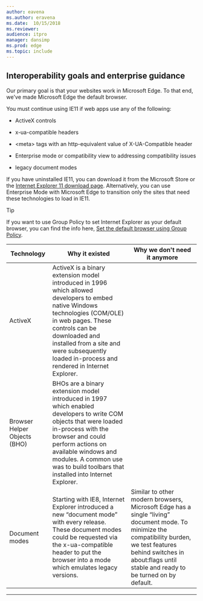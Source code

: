 ```yaml
---
author: eavena
ms.author: eravena
ms.date:  10/15/2018
ms.reviewer: 
audience: itpromanager: dansimp
ms.prod: edge
ms.topic: include
---
```


## Interoperability goals and enterprise guidance

Our primary goal is that your websites work in Microsoft Edge. To that end, we've made Microsoft Edge the default browser.

You must continue using IE11 if web apps use any of the following:

* ActiveX controls

* x-ua-compatible headers

* &lt;meta&gt; tags with an http-equivalent value of X-UA-Compatible header

* Enterprise mode or compatibility view to addressing compatibility issues

* legacy document modes

If you have uninstalled IE11, you can download it from the Microsoft Store or the [Internet Explorer 11 download page](https://go.microsoft.com/fwlink/p/?linkid=290956). Alternatively, you can use Enterprise Mode with Microsoft Edge to transition only the sites that need these technologies to load in IE11. 

> [!TIP]
> If you want to use Group Policy to set Internet Explorer as your default browser, you can find the info here, [Set the default browser using Group Policy](https://go.microsoft.com/fwlink/p/?LinkId=620714).  


|Technology  |Why it existed  |Why we don't need it anymore  |
|---------|---------|---------|
|ActiveX     |ActiveX is a binary extension model introduced in 1996 which allowed developers to embed native Windows technologies (COM/OLE) in web pages. These controls can be downloaded and installed from a site and were subsequently loaded in-process and rendered in Internet Explorer.         |         |
|Browser Helper Objects (BHO)     |BHOs are a binary extension model introduced in 1997 which enabled developers to write COM objects that were loaded in-process with the browser and could perform actions on available windows and modules. A common use was to build toolbars that installed into Internet Explorer.         |         |
|Document modes     | Starting with IE8, Internet Explorer introduced a new “document mode” with every release. These document modes could be requested via the x-ua-compatible header to put the browser into a mode which emulates legacy versions.        |Similar to other modern browsers, Microsoft Edge has a single “living” document mode. To minimize the compatibility burden, we test features behind switches in about:flags until stable and ready to be turned on by default.         |


---
